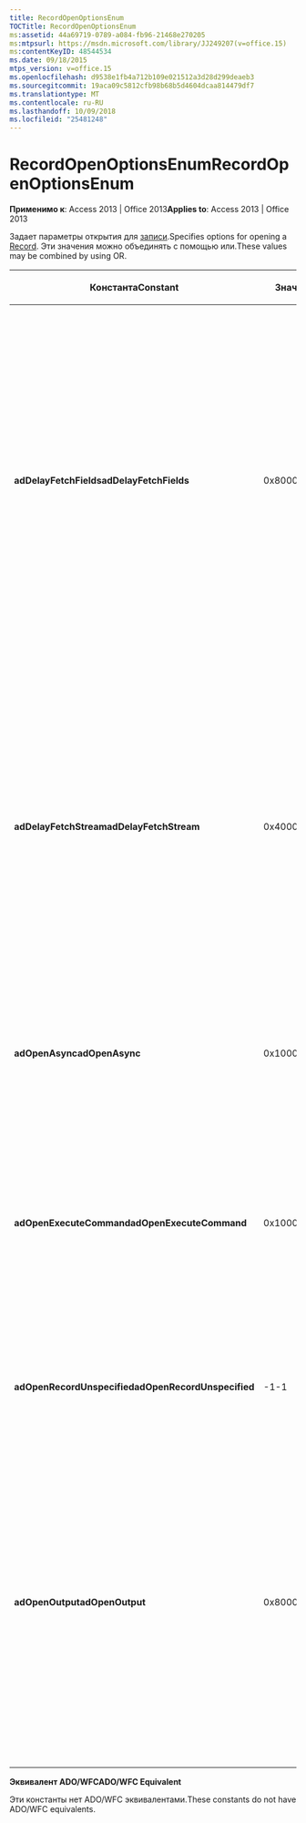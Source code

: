 ```yaml
---
title: RecordOpenOptionsEnum
TOCTitle: RecordOpenOptionsEnum
ms:assetid: 44a69719-0789-a084-fb96-21468e270205
ms:mtpsurl: https://msdn.microsoft.com/library/JJ249207(v=office.15)
ms:contentKeyID: 48544534
ms.date: 09/18/2015
mtps_version: v=office.15
ms.openlocfilehash: d9538e1fb4a712b109e021512a3d28d299deaeb3
ms.sourcegitcommit: 19aca09c5812cfb98b68b5d4604dcaa814479df7
ms.translationtype: MT
ms.contentlocale: ru-RU
ms.lasthandoff: 10/09/2018
ms.locfileid: "25481248"
---
```

# <a name="recordopenoptionsenum"></a><span data-ttu-id="bbce2-102">RecordOpenOptionsEnum</span><span class="sxs-lookup"><span data-stu-id="bbce2-102">RecordOpenOptionsEnum</span></span>


<span data-ttu-id="bbce2-103">**Применимо к**: Access 2013 | Office 2013</span><span class="sxs-lookup"><span data-stu-id="bbce2-103">**Applies to**: Access 2013 | Office 2013</span></span>

<span data-ttu-id="bbce2-104">Задает параметры открытия для [записи](record-object-ado.md).</span><span class="sxs-lookup"><span data-stu-id="bbce2-104">Specifies options for opening a [Record](record-object-ado.md).</span></span> <span data-ttu-id="bbce2-105">Эти значения можно объединять с помощью или.</span><span class="sxs-lookup"><span data-stu-id="bbce2-105">These values may be combined by using OR.</span></span>

<table>
<colgroup>
<col style="width: 33%" />
<col style="width: 33%" />
<col style="width: 33%" />
</colgroup>
<thead>
<tr class="header">
<th><p><span data-ttu-id="bbce2-106">Константа</span><span class="sxs-lookup"><span data-stu-id="bbce2-106">Constant</span></span></p></th>
<th><p><span data-ttu-id="bbce2-107">Значение</span><span class="sxs-lookup"><span data-stu-id="bbce2-107">Value</span></span></p></th>
<th><p><span data-ttu-id="bbce2-108">Описание</span><span class="sxs-lookup"><span data-stu-id="bbce2-108">Description</span></span></p></th>
</tr>
</thead>
<tbody>
<tr class="odd">
<td><p><span data-ttu-id="bbce2-109"><strong>adDelayFetchFields</strong></span><span class="sxs-lookup"><span data-stu-id="bbce2-109"><strong>adDelayFetchFields</strong></span></span></p></td>
<td><p><span data-ttu-id="bbce2-110">0x8000</span><span class="sxs-lookup"><span data-stu-id="bbce2-110">0x8000</span></span></p></td>
<td><p><span data-ttu-id="bbce2-111">Указывает поставщик, что поля, связанные с <strong>записи</strong> не требуется сначала получить, но могут быть получены во первая попытка получить доступ к полю.</span><span class="sxs-lookup"><span data-stu-id="bbce2-111">Indicates to the provider that the fields associated with the <strong>Record</strong> need not be retrieved initially, but can be retrieved at the first attempt to access the field.</span></span> <span data-ttu-id="bbce2-112">— Это поведение по умолчанию, указанный в параметре отсутствия этот флаг для извлечения всех полей объекта <strong>записи</strong> .</span><span class="sxs-lookup"><span data-stu-id="bbce2-112">The default behavior, indicated by the absence of this flag, is to retrieve all the <strong>Record</strong> object fields.</span></span></p></td>
</tr>
<tr class="even">
<td><p><span data-ttu-id="bbce2-113"><strong>adDelayFetchStream</strong></span><span class="sxs-lookup"><span data-stu-id="bbce2-113"><strong>adDelayFetchStream</strong></span></span></p></td>
<td><p><span data-ttu-id="bbce2-114">0x4000</span><span class="sxs-lookup"><span data-stu-id="bbce2-114">0x4000</span></span></p></td>
<td><p><span data-ttu-id="bbce2-115">Указывает поставщику на то, что поток по умолчанию, связанные с <strong>записи</strong> должны не удалось получить данные, изначально.</span><span class="sxs-lookup"><span data-stu-id="bbce2-115">Indicates to the provider that the default stream associated with the <strong>Record</strong> need not be retrieved initially.</span></span> <span data-ttu-id="bbce2-116">— Это поведение по умолчанию, указанный в параметре отсутствия этот флаг для извлечения потока по умолчанию, связанного с объектом <strong>записи</strong> .</span><span class="sxs-lookup"><span data-stu-id="bbce2-116">The default behavior, indicated by the absence of this flag, is to retrieve the default stream associated with the <strong>Record</strong> object.</span></span></p></td>
</tr>
<tr class="odd">
<td><p><span data-ttu-id="bbce2-117"><strong>adOpenAsync</strong></span><span class="sxs-lookup"><span data-stu-id="bbce2-117"><strong>adOpenAsync</strong></span></span></p></td>
<td><p><span data-ttu-id="bbce2-118">0x1000</span><span class="sxs-lookup"><span data-stu-id="bbce2-118">0x1000</span></span></p></td>
<td><p><span data-ttu-id="bbce2-119">Указывает, что объект <strong>записи</strong> открыт в асинхронном режиме.</span><span class="sxs-lookup"><span data-stu-id="bbce2-119">Indicates that the <strong>Record</strong> object is opened in asynchronous mode.</span></span></p></td>
</tr>
<tr class="even">
<td><p><span data-ttu-id="bbce2-120"><strong>adOpenExecuteCommand</strong></span><span class="sxs-lookup"><span data-stu-id="bbce2-120"><strong>adOpenExecuteCommand</strong></span></span></p></td>
<td><p><span data-ttu-id="bbce2-121">0x10000</span><span class="sxs-lookup"><span data-stu-id="bbce2-121">0x10000</span></span></p></td>
<td><p><span data-ttu-id="bbce2-122">Указывает, что исходная строка содержит текст команды, которая должна выполняться.</span><span class="sxs-lookup"><span data-stu-id="bbce2-122">Indicates that the Source string contains command text that should be executed.</span></span> <span data-ttu-id="bbce2-123">Это значение эквивалентно параметру <strong>adCmdText</strong> на <strong>Recordset.Open</strong>.</span><span class="sxs-lookup"><span data-stu-id="bbce2-123">This value is equivalent to the <strong>adCmdText</strong> option on <strong>Recordset.Open</strong>.</span></span></p></td>
</tr>
<tr class="odd">
<td><p><span data-ttu-id="bbce2-124"><strong>adOpenRecordUnspecified</strong></span><span class="sxs-lookup"><span data-stu-id="bbce2-124"><strong>adOpenRecordUnspecified</strong></span></span></p></td>
<td><p><span data-ttu-id="bbce2-125">-1</span><span class="sxs-lookup"><span data-stu-id="bbce2-125">-1</span></span></p></td>
<td><p><span data-ttu-id="bbce2-126">Значение, используемое по умолчанию.</span><span class="sxs-lookup"><span data-stu-id="bbce2-126">Default.</span></span> <span data-ttu-id="bbce2-127">Указывает, что параметры не заданы.</span><span class="sxs-lookup"><span data-stu-id="bbce2-127">Indicates no options are specified.</span></span></p></td>
</tr>
<tr class="even">
<td><p><span data-ttu-id="bbce2-128"><strong>adOpenOutput</strong></span><span class="sxs-lookup"><span data-stu-id="bbce2-128"><strong>adOpenOutput</strong></span></span></p></td>
<td><p><span data-ttu-id="bbce2-129">0x800000</span><span class="sxs-lookup"><span data-stu-id="bbce2-129">0x800000</span></span></p></td>
<td><p><span data-ttu-id="bbce2-130">Указывает, что если источник указывает на узле, содержащем исполняемый файл сценария (например,. Страница ASP), а затем открытой <strong>записи</strong> будет содержать результаты выполненного сценария.</span><span class="sxs-lookup"><span data-stu-id="bbce2-130">Indicates that if the source points to a node that contains an executable script (such as an .ASP page), then the opened <strong>Record</strong> will contain the results of the executed script.</span></span> <span data-ttu-id="bbce2-131">Это значение допустимо только с записями без семейства сайтов.</span><span class="sxs-lookup"><span data-stu-id="bbce2-131">This value is only valid with non-collection records.</span></span></p></td>
</tr>
</tbody>
</table>


<span data-ttu-id="bbce2-132">**Эквивалент ADO/WFC**</span><span class="sxs-lookup"><span data-stu-id="bbce2-132">**ADO/WFC Equivalent**</span></span>

<span data-ttu-id="bbce2-133">Эти константы нет ADO/WFC эквивалентами.</span><span class="sxs-lookup"><span data-stu-id="bbce2-133">These constants do not have ADO/WFC equivalents.</span></span>

